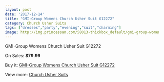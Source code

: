 ```yaml
---
layout: post
date: '2017-12-14'
title: "GMI-Group Womens Church Usher Suit G12272"
category: Church Usher Suits
tags: ["dresses","party","evening","suit","charming"]
image: http://img.princessan.com/58013-thickbox_default/gmi-group-womens-church-usher-suit-g12272.jpg
---
```

GMI-Group Womens Church Usher Suit G12272

On Sales: **$79.99**
<a href="https://www.princessan.com/en/church-usher-suits/18391-gmi-group-womens-church-usher-suit-g12272.html"><amp-img layout="responsive" width="600" height="600" src="//img.princessan.com/58013-thickbox_default/gmi-group-womens-church-usher-suit-g12272.jpg" alt="GMI-Group Womens Church Usher Suit G12272 0" /></a>

Buy it: [GMI-Group Womens Church Usher Suit G12272](https://www.princessan.com/en/church-usher-suits/18391-gmi-group-womens-church-usher-suit-g12272.html "GMI-Group Womens Church Usher Suit G12272")

View more: [Church Usher Suits](https://www.princessan.com/en/216-church-usher-suits "Church Usher Suits")